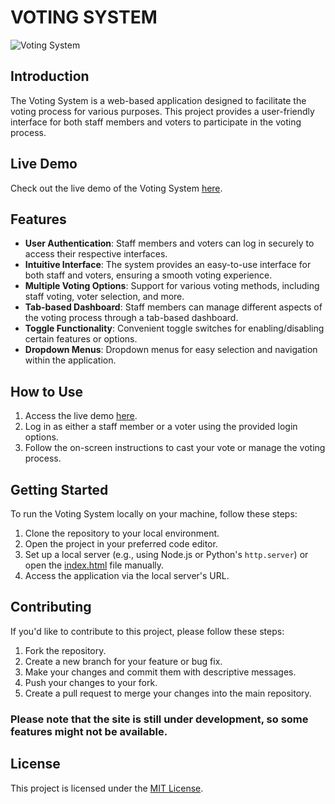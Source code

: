 # VOTING SYSTEM

![Voting System](https://beepsid.github.io/voting-system/)

## Introduction

The Voting System is a web-based application designed to facilitate the voting process for various purposes. This project provides a user-friendly interface for both staff members and voters to participate in the voting process.

## Live Demo

Check out the live demo of the Voting System [here](https://beepsid.github.io/voting-system/).

## Features

- **User Authentication**: Staff members and voters can log in securely to access their respective interfaces.
- **Intuitive Interface**: The system provides an easy-to-use interface for both staff and voters, ensuring a smooth voting experience.
- **Multiple Voting Options**: Support for various voting methods, including staff voting, voter selection, and more.
- **Tab-based Dashboard**: Staff members can manage different aspects of the voting process through a tab-based dashboard.
- **Toggle Functionality**: Convenient toggle switches for enabling/disabling certain features or options.
- **Dropdown Menus**: Dropdown menus for easy selection and navigation within the application.

## How to Use

1. Access the live demo [here](https://beepsid.github.io/voting-system/).
2. Log in as either a staff member or a voter using the provided login options.
3. Follow the on-screen instructions to cast your vote or manage the voting process.


## Getting Started

To run the Voting System locally on your machine, follow these steps:

1. Clone the repository to your local environment.
2. Open the project in your preferred code editor.
3. Set up a local server (e.g., using Node.js or Python's `http.server`) or open the [index.html](https://github.com/beepsid/voting-system/blob/main/index.html) file manually.
4. Access the application via the local server's URL.

## Contributing

If you'd like to contribute to this project, please follow these steps:

1. Fork the repository.
2. Create a new branch for your feature or bug fix.
3. Make your changes and commit them with descriptive messages.
4. Push your changes to your fork.
5. Create a pull request to merge your changes into the main repository.

### Please note that the site is still under development, so some features might not be available.

## License

This project is licensed under the [MIT License](LICENSE).
